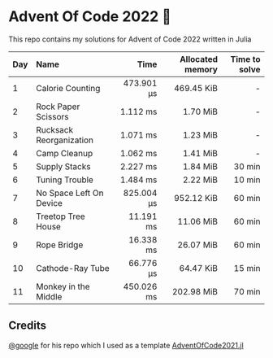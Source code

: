# Advent Of Code 2022 🎄

This repo contains my solutions for Advent of Code 2022 written in Julia

| Day | Name | Time | Allocated memory | Time to solve |
|-----|:-----|-----:|-----------------:|----:|
| 1 | Calorie Counting | 473.901 μs | 469.45 KiB | - |
| 2 | Rock Paper Scissors | 1.112 ms | 1.70 MiB | - |
| 3 | Rucksack Reorganization | 1.071 ms | 1.23 MiB | - |
| 4 | Camp Cleanup | 1.062 ms | 1.41 MiB | - |
| 5 | Supply Stacks | 2.227 ms | 1.84 MiB | 30 min |
| 6 | Tuning Trouble | 1.484 ms | 2.22 MiB | 10 min |
| 7 | No Space Left On Device | 825.004 μs | 952.12 KiB | 60 min |
| 8 | Treetop Tree House | 11.191 ms | 11.06 MiB | 60 min |
| 9 | Rope Bridge | 16.338 ms | 26.07 MiB | 60 min |
| 10| Cathode-Ray Tube | 66.776 μs | 64.47 KiB | 15 min |
| 11| Monkey in the Middle | 450.026 ms | 202.98 MiB | 70 min |

## Credits
[@google](https://github.com/goggle) for his repo which I used as a template [AdventOfCode2021.jl](https://github.com/goggle/AdventOfCode2021.jl)
